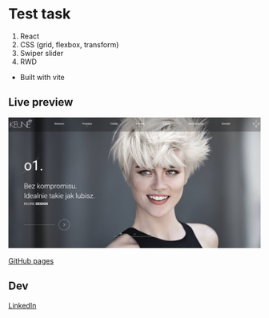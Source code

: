 # Test task

1. React
2. CSS (grid, flexbox, transform)
3. Swiper slider
4. RWD
- Built with vite

## Live preview

![image](./screenshot.jpg)

[GitHub pages](https://valerii-frontend.github.io/sofine-store/)

## Dev

[LinkedIn](https://www.linkedin.com/in/valerii-lozghachov/)
